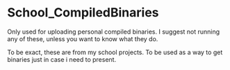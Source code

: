 # School_CompiledBinaries
Only used for uploading personal compiled binaries. I suggest not running any of these, unless you want to know what they do.

To be exact, these are from my school projects. To be used as a way to get binaries just in case i need to present.

